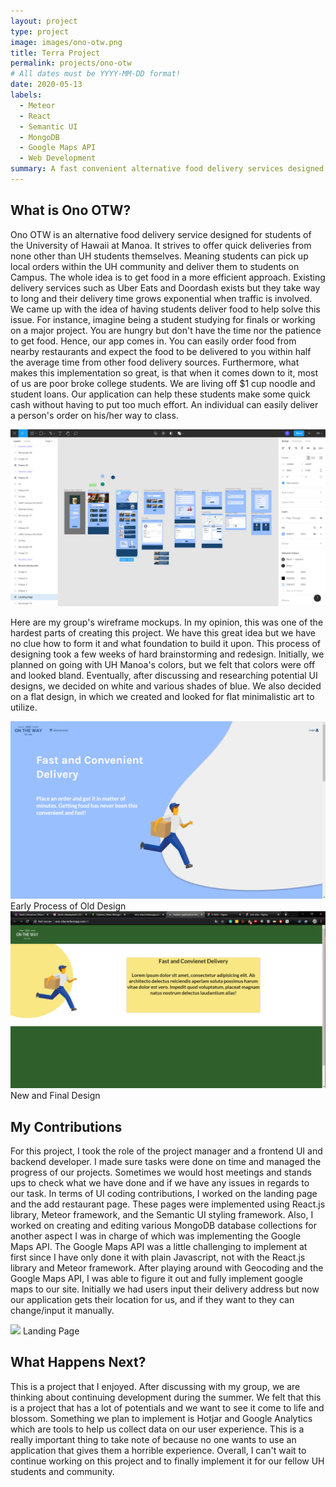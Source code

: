 ```yaml
---
layout: project
type: project
image: images/ono-otw.png
title: Terra Project
permalink: projects/ono-otw
# All dates must be YYYY-MM-DD format!
date: 2020-05-13
labels:
  - Meteor
  - React
  - Semantic UI
  - MongoDB
  - Google Maps API
  - Web Development
summary: A fast convenient alternative food delivery services designed for University of Manoa Students
---
```

## What is Ono OTW?
Ono OTW is an alternative food delivery service designed for students of the University of Hawaii at Manoa. It strives to offer quick deliveries from none other than UH students themselves. Meaning students can pick up local orders within the UH community and deliver them to students on Campus. The whole idea is to get food in a more efficient approach. Existing delivery services such as Uber Eats and Doordash exists but they take way to long and their delivery time grows exponential when traffic is involved. We came up with the idea of having students deliver food to help solve this issue. For instance, imagine being a student studying for finals or working on a major project. You are hungry but don't have the time nor the patience to get food. Hence, our app comes in. You can easily order food from nearby restaurants and expect the food to be delivered to you within half the average time from other food delivery sources. Furthermore, what makes this implementation so great, is that when it comes down to it, most of us are poor broke college students. We are living off $1 cup noodle and student loans. Our application can help these students make some quick cash without having to put too much effort. An individual can easily deliver a person's order on his/her way to class.

<img class="ui image" src="../images/mockup.png">


Here are my group's wireframe mockups. In my opinion, this was one of the hardest parts of creating this project. We have this great idea but we have no clue how to form it and what foundation to build it upon. This process of designing took a few weeks of hard brainstorming and redesign. Initially, we planned on going with UH Manoa's colors, but we felt that colors were off and looked bland. Eventually, after discussing and researching potential UI designs, we decided on white and various shades of blue. We also decided on a flat design, in which we created and looked for flat minimalistic art to utilize.


<img class="ui image" src="../images/ono-otw.png">
Early Process of Old Design 



<img class="ui image" src="../images/old.png">
New and Final Design


## My Contributions
For this project, I took the role of the project manager and a frontend UI and backend developer. I made sure tasks were done on time and managed the progress of our projects. Sometimes we would host meetings and stands ups to check what we have done and if we have any issues in regards to our task. In terms of UI coding contributions, I worked on the landing page and the add restaurant page. These pages were implemented using React.js library, Meteor framework, and the Semantic UI styling framework. Also, I worked on creating and editing various MongoDB database collections for another aspect I was in charge of which was implementing the Google Maps API. The Google Maps API was a little challenging to implement at first since I have only done it with plain Javascript, not with the React.js library and Meteor framework. After playing around with Geocoding and the Google Maps API, I was able to figure it out and fully implement google maps to our site. Initially we had users input their delivery address but now our application gets their location for us, and if they want to they can change/input it manually.

<img class="ui image" src="../images/ono-otw.gif">
Landing Page

## What Happens Next?
This is a project that I enjoyed. After discussing with my group, we are thinking about continuing development during the summer. We felt that this is a project that has a lot of potentials and we want to see it come to life and blossom. Something we plan to implement is Hotjar and Google Analytics which are tools to help us collect data on our user experience. This is a really important thing to take note of because no one wants to use an application that gives them a horrible experience. Overall, I can't wait to continue working on this project and to finally implement it for our fellow UH students and community.